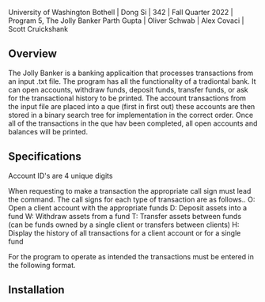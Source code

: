 
University of Washington Bothell | Dong Si | 342 | Fall Quarter 2022 | Program 5, The Jolly Banker
Parth Gupta | Oliver Schwab | Alex Covaci | Scott Cruickshank

## Overview
The Jolly Banker is a banking applicaition that processes transactions from an input .txt file. The program has all the functionality of a tradiontal bank. It can  open accounts, withdraw funds, deposit funds, transfer funds, or ask for the transactional history to be printed. The account transactions from the input file are placed into a que (first in first out) these accounts are then stored in a binary search tree for implementation in the correct order. Once all of the transactions in the que hav been completed, all open accounts and balances will be printed. 

## Specifications

Account ID's are 4 unique digits

When requesting to make a transaction the appropriate call sign must lead the command. The call signs for each type of transaction are as follows..
O: Open a client account with the appropriate funds 
D: Deposit assets into a fund
W: Withdraw assets from a fund
T: Transfer assets between funds (can be funds owned by a single client or 
transfers between clients)
H: Display the history of all transactions for a client account or for a single fund



For the program to operate as intended the transactions must be entered in the following format.

## Installation 





  
